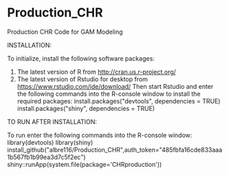 Production_CHR
==============

Production CHR Code for GAM Modeling

INSTALLATION:

To initialize, install the following software packages:
1. The latest version of R from http://cran.us.r-project.org/
2. The latest version of Rstudio for desktop from https://www.rstudio.com/ide/download/
Then start Rstudio and enter the following commands into the R-console window to install the required packages:
install.packages("devtools", dependencies = TRUE)
install.packages("shiny", dependencies = TRUE)

TO RUN AFTER INSTALLATION:

To run enter the following commands into the R-console window:
library(devtools)
library(shiny)
install_github("albre116/Production_CHR",auth_token="485fbfa16cde833aaa1b567fb1b99ea3d7c5f2ec")
shiny::runApp(system.file(package='CHRproduction'))
